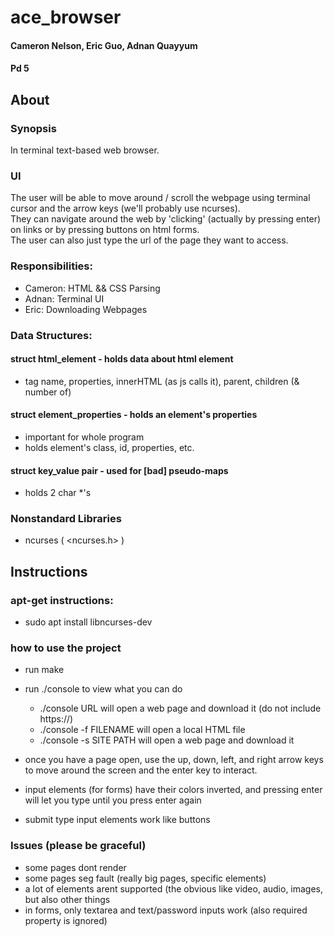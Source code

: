 # ace_browser

#### Cameron Nelson, Eric Guo, Adnan Quayyum  
#### Pd 5

## About
### Synopsis
In terminal text-based web browser.

### UI
The user will be able to move around / scroll the webpage using terminal cursor and the arrow keys (we'll probably use ncurses).    
They can navigate around the web by 'clicking' (actually by pressing enter) on links or by pressing buttons on html forms.  
The user can also just type the url of the page they want to access.

### Responsibilities:
- Cameron: HTML && CSS Parsing
- Adnan: Terminal UI
- Eric: Downloading Webpages

### Data Structures:
#### struct html_element - holds data about html element
- tag name, properties, innerHTML (as js calls it), parent, children (& number of)

#### struct element_properties - holds an element's properties
- important for whole program
- holds element's class, id, properties, etc.

#### struct key_value pair - used for \[bad\] pseudo-maps
- holds 2 char *'s

### Nonstandard Libraries
- ncurses ( <ncurses.h> ) 

## Instructions
### apt-get instructions:
- sudo apt install libncurses-dev

### how to use the project
- run make
- run ./console to view what you can do
  - ./console URL will open a web page and download it (do not include https://)
  - ./console -f FILENAME will open a local HTML file
  - ./console -s SITE PATH will open a web page and download it
  
- once you have a page open, use the up, down, left, and right arrow keys to move around the screen and the enter key to interact.
- input elements (for forms) have their colors inverted, and pressing enter will let you type until you press enter again
- submit type input elements work like buttons

### Issues (please be graceful)
- some pages dont render
- some pages seg fault (really big pages, specific elements)
- a lot of elements arent supported (the obvious like video, audio, images, but also other things
- in forms, only textarea and text/password inputs work (also required property is ignored)
